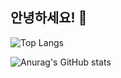 ## 안녕하세요! 👋

![Top Langs](https://github-readme-stats.vercel.app/api/top-langs/?username=anuraghazra&layout=compact)


![Anurag's GitHub stats](https://github-readme-stats.vercel.app/api?username=anuraghazra&show_icons=true&theme=algolia)
